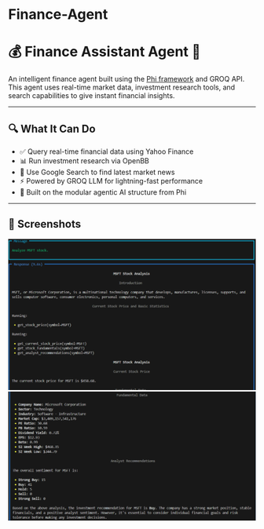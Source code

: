 # Finance-Agent
# 💰 Finance Assistant Agent 🤖

An intelligent finance agent built using the [Phi framework](https://github.com/Significant-Gravitas/phi) and GROQ API. This agent uses real-time market data, investment research tools, and search capabilities to give instant financial insights.

---

## 🔍 What It Can Do

- ✅ Query real-time financial data using Yahoo Finance
- 📊 Run investment research via OpenBB
- 🔎 Use Google Search to find latest market news
- ⚡️ Powered by GROQ LLM for lightning-fast performance
- 🧠 Built on the modular agentic AI structure from Phi

---
## 📸 Screenshots
![Sceenshot-01](Images/Img-01.png)
![Screenshot-02](Images/Img-02.png)

